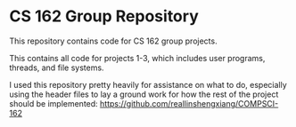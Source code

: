 
CS 162 Group Repository
=======================

This repository contains code for CS 162 group projects.

This contains all code for projects 1-3, which includes user programs, threads, and file systems. 

I used this repository pretty heavily for assistance on what to do, especially using the header files to lay a ground work for how the rest of the project should be implemented: https://github.com/reallinshengxiang/COMPSCI-162
